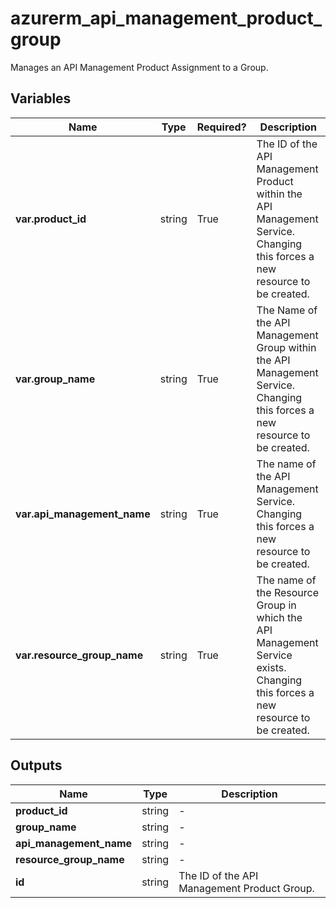 # azurerm_api_management_product_group

Manages an API Management Product Assignment to a Group.

## Variables

| Name | Type | Required? |  Description |
| ---- | ---- | --------- |  ----------- |
| **var.product_id** | string | True | The ID of the API Management Product within the API Management Service. Changing this forces a new resource to be created. | 
| **var.group_name** | string | True | The Name of the API Management Group within the API Management Service. Changing this forces a new resource to be created. | 
| **var.api_management_name** | string | True | The name of the API Management Service. Changing this forces a new resource to be created. | 
| **var.resource_group_name** | string | True | The name of the Resource Group in which the API Management Service exists. Changing this forces a new resource to be created. | 



## Outputs

| Name | Type | Description |
| ---- | ---- | --------- | 
| **product_id** | string  | - | 
| **group_name** | string  | - | 
| **api_management_name** | string  | - | 
| **resource_group_name** | string  | - | 
| **id** | string  | The ID of the API Management Product Group. | 